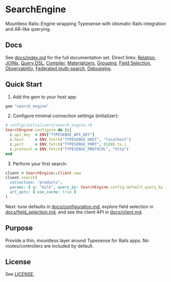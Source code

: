# SearchEngine

Mountless Rails::Engine wrapping Typesense with idiomatic Rails integration and AR-like querying.

## Docs
See [docs/index.md](./docs/index.md) for the full documentation set. Direct links: [Relation](./docs/relation.md), [JOINs](./docs/joins.md), [Query DSL](./docs/query_dsl.md), [Compiler](./docs/compiler.md), [Materializers](./docs/materializers.md), [Grouping](./docs/grouping.md), [Field Selection](./docs/field_selection.md), [Observability](./docs/observability.md), [Federated multi-search](./docs/multi_search.md), [Debugging](./docs/debugging.md).

## Quick Start

1) Add the gem to your host app:

```ruby
gem "search_engine"
```

2) Configure minimal connection settings (initializer):

```ruby
# config/initializers/search_engine.rb
SearchEngine.configure do |c|
  c.api_key  = ENV["TYPESENSE_API_KEY"]
  c.host     = ENV.fetch("TYPESENSE_HOST", "localhost")
  c.port     = ENV.fetch("TYPESENSE_PORT", 8108).to_i
  c.protocol = ENV.fetch("TYPESENSE_PROTOCOL", "http")
end
```

3) Perform your first search:

```ruby
client = SearchEngine::Client.new
client.search(
  collection: "products",
  params: { q: "milk", query_by: SearchEngine.config.default_query_by || "name" },
  url_opts: { use_cache: true }
)
```

Next: tune defaults in [docs/configuration.md](./docs/configuration.md), explore field selection in [docs/field_selection.md](./docs/field_selection.md), and see the client API in [docs/client.md](./docs/client.md).

## Purpose
Provide a thin, mountless layer around Typesense for Rails apps. No routes/controllers are included by default.

## License
See [LICENSE](./LICENSE).
